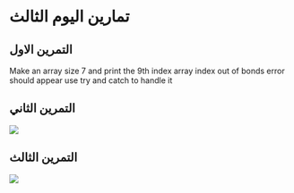# تمارين اليوم الثالث

##  التمرين الاول

 
 Make an array size 7
 and print the 9th index 
 array index out of bonds error should appear
 use try and catch to handle it 


##  التمرين الثاني


![](https://paper-attachments.dropbox.com/s_1C6A817F75C4FAB843A0D4EA354A32BCFF383C833C29989AECD8934EC4AF24B4_1650975844877_ExerciseOOP_AuthorTutorial.png)

## التمرين الثالث


![](https://paper-attachments.dropbox.com/s_1C6A817F75C4FAB843A0D4EA354A32BCFF383C833C29989AECD8934EC4AF24B4_1650975964000_ExerciseOOP_Ball.png)


